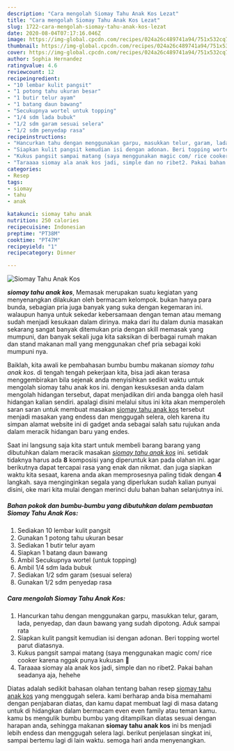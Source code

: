 ```yaml
---
description: "Cara mengolah Siomay Tahu Anak Kos Lezat"
title: "Cara mengolah Siomay Tahu Anak Kos Lezat"
slug: 1722-cara-mengolah-siomay-tahu-anak-kos-lezat
date: 2020-08-04T07:17:16.046Z
image: https://img-global.cpcdn.com/recipes/024a26c489741a94/751x532cq70/siomay-tahu-anak-kos-foto-resep-utama.jpg
thumbnail: https://img-global.cpcdn.com/recipes/024a26c489741a94/751x532cq70/siomay-tahu-anak-kos-foto-resep-utama.jpg
cover: https://img-global.cpcdn.com/recipes/024a26c489741a94/751x532cq70/siomay-tahu-anak-kos-foto-resep-utama.jpg
author: Sophia Hernandez
ratingvalue: 4.6
reviewcount: 12
recipeingredient:
- "10 lembar kulit pangsit"
- "1 potong tahu ukuran besar"
- "1 butir telur ayam"
- "1 batang daun bawang"
- "Secukupnya wortel untuk topping"
- "1/4 sdm lada bubuk"
- "1/2 sdm garam sesuai selera"
- "1/2 sdm penyedap rasa"
recipeinstructions:
- "Hancurkan tahu dengan menggunakan garpu, masukkan telur, garam, lada, penyedap, dan daun bawang yang sudah dipotong. Aduk sampai rata"
- "Siapkan kulit pangsit kemudian isi dengan adonan. Beri topping wortel parut diatasnya."
- "Kukus pangsit sampai matang (saya menggunakan magic com/ rice cooker karena nggak punya kukusan 🤭"
- "Taraaaa siomay ala anak kos jadi, simple dan no ribet2. Pakai bahan seadanya aja, hehehe"
categories:
- Resep
tags:
- siomay
- tahu
- anak

katakunci: siomay tahu anak 
nutrition: 250 calories
recipecuisine: Indonesian
preptime: "PT38M"
cooktime: "PT47M"
recipeyield: "1"
recipecategory: Dinner

---
```



![Siomay Tahu Anak Kos](https://img-global.cpcdn.com/recipes/024a26c489741a94/751x532cq70/siomay-tahu-anak-kos-foto-resep-utama.jpg)

<b><i>siomay tahu anak kos</i></b>, Memasak merupakan suatu kegiatan yang menyenangkan dilakukan oleh bermacam kelompok. bukan hanya para bunda, sebagian pria juga banyak yang suka dengan kegemaran ini. walaupun hanya untuk sekedar kebersamaan dengan teman atau memang sudah menjadi kesukaan dalam dirinya. maka dari itu dalam dunia masakan sekarang sangat banyak ditemukan pria dengan skill memasak yang mumpuni, dan banyak sekali juga kita saksikan di berbagai rumah makan dan stand makanan mall yang menggunakan chef pria sebagai koki mumpuni nya.

Baiklah, kita awali ke pembahasan bumbu bumbu makanan <i>siomay tahu anak kos</i>. di tengah tengah pekerjaan kita, bisa jadi akan terasa menggembirakan bila sejenak anda menyisihkan sedikit waktu untuk mengolah siomay tahu anak kos ini. dengan kesuksesan anda dalam mengolah hidangan tersebut, dapat menjadikan diri anda bangga oleh hasil hidangan kalian sendiri. apalagi disini melalui situs ini kita akan memperoleh saran saran untuk membuat masakan <u>siomay tahu anak kos</u> tersebut menjadi masakan yang endess dan menggugah selera, oleh karena itu simpan alamat website ini di gadget anda sebagai salah satu rujukan anda dalam meracik hidangan baru yang endes.




Saat ini langsung saja kita start untuk membeli barang barang yang dibutuhkan dalam meracik masakan <u><i>siomay tahu anak kos</i></u> ini. setidak tidaknya harus ada <b>8</b> komposisi yang diperuntuk kan pada olahan ini. agar berikutnya dapat tercapai rasa yang enak dan nikmat. dan juga siapkan waktu kita sesaat, karena anda akan memprosesnya paling tidak dengan <b>4</b> langkah. saya menginginkan segala yang diperlukan sudah kalian punyai disini, oke mari kita mulai dengan merinci dulu bahan bahan selanjutnya ini.

<!--inarticleads1-->

##### Bahan pokok dan bumbu-bumbu yang dibutuhkan dalam pembuatan Siomay Tahu Anak Kos:

1. Sediakan 10 lembar kulit pangsit
1. Gunakan 1 potong tahu ukuran besar
1. Sediakan 1 butir telur ayam
1. Siapkan 1 batang daun bawang
1. Ambil Secukupnya wortel (untuk topping)
1. Ambil 1/4 sdm lada bubuk
1. Sediakan 1/2 sdm garam (sesuai selera)
1. Gunakan 1/2 sdm penyedap rasa




<!--inarticleads2-->

##### Cara mengolah Siomay Tahu Anak Kos:

1. Hancurkan tahu dengan menggunakan garpu, masukkan telur, garam, lada, penyedap, dan daun bawang yang sudah dipotong. Aduk sampai rata
1. Siapkan kulit pangsit kemudian isi dengan adonan. Beri topping wortel parut diatasnya.
1. Kukus pangsit sampai matang (saya menggunakan magic com/ rice cooker karena nggak punya kukusan 🤭
1. Taraaaa siomay ala anak kos jadi, simple dan no ribet2. Pakai bahan seadanya aja, hehehe




Diatas adalah sedikit bahasan olahan tentang bahan resep <u>siomay tahu anak kos</u> yang menggugah selera. kami berharap anda bisa memahami dengan penjabaran diatas, dan kamu dapat membuat lagi di masa datang untuk di hidangkan dalam bermacam even even family atau teman kamu. kamu bs mengulik bumbu bumbu yang ditampilkan diatas sesuai dengan harapan anda, sehingga makanan <b>siomay tahu anak kos</b> ini bs menjadi lebih endess dan menggugah selera lagi. berikut penjelasan singkat ini, sampai bertemu lagi di lain waktu. semoga hari anda menyenangkan.
